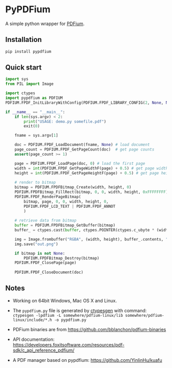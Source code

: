 # PyPDFium

A simple python wrapper for [PDFium](https://opensource.google/projects/pdfium).

## Installation
```bash
pip install pypdfium
```

## Quick start

```python
import sys
from PIL import Image

import ctypes
import pypdfium as PDFIUM
PDFIUM.FPDF_InitLibraryWithConfig(PDFIUM.FPDF_LIBRARY_CONFIG(2, None, None, 0))

if __name__ == "__main__":
    if len(sys.argv) < 2:
        print("USAGE: demo.py somefile.pdf")
        exit(0)

    fname = sys.argv[1]

    doc = PDFIUM.FPDF_LoadDocument(fname, None) # load document
    page_count = PDFIUM.FPDF_GetPageCount(doc)  # get page counts
    assert(page_count >= 1)

    page = PDFIUM.FPDF_LoadPage(doc, 0) # load the first page
    width = int(PDFIUM.FPDF_GetPageWidthF(page) + 0.5) # get page width
    height = int(PDFIUM.FPDF_GetPageHeightF(page) + 0.5) # get page height
    
    # render to bitmap
    bitmap = PDFIUM.FPDFBitmap_Create(width, height, 0)
    PDFIUM.FPDFBitmap_FillRect(bitmap, 0, 0, width, height, 0xFFFFFFFF)
    PDFIUM.FPDF_RenderPageBitmap(
        bitmap, page, 0, 0, width, height, 0, 
        PDFIUM.FPDF_LCD_TEXT | PDFIUM.FPDF_ANNOT
        )
    
    # retrieve data from bitmap
    buffer = PDFIUM.FPDFBitmap_GetBuffer(bitmap)
    buffer_ = ctypes.cast(buffer, ctypes.POINTER(ctypes.c_ubyte * (width * height * 4)))

    img = Image.frombuffer("RGBA", (width, height), buffer_.contents, "raw", "BGRA", 0, 1)
    img.save("out.png")

    if bitmap is not None:
        PDFIUM.FPDFBitmap_Destroy(bitmap)
    PDFIUM.FPDF_ClosePage(page)
    
    PDFIUM.FPDF_CloseDocument(doc)
```

## Notes

* Working on 64bit Windows, Mac OS X and Linux.

* The `pypdfium.py` file is generated by [ctypesgen](https://github.com/davidjamesca/ctypesgen) with command: `ctypesgen -lpdfium -L somewhere/pdfium-linux/lib somewhere/pdfium-linux/include/*.h -o pypdfium.py`

* PDFium binaries are from https://github.com/bblanchon/pdfium-binaries

* API documentation: https://developers.foxitsoftware.com/resources/pdf-sdk/c_api_reference_pdfium/

* A PDF manager based on pypdfium: https://github.com/YinlinHu/kuafu
